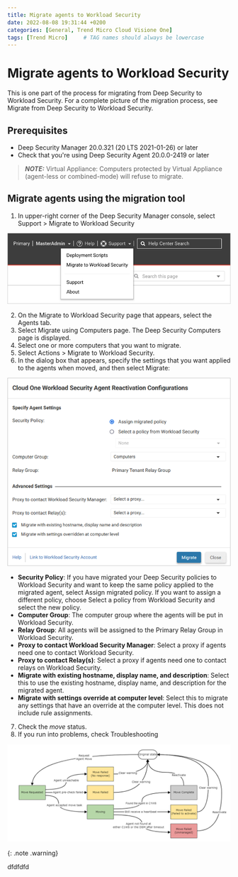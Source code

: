 ```yaml
---
title: Migrate agents to Workload Security
date: 2022-08-08 19:31:44 +0200
categories: [General, Trend Micro Cloud Visione One]
tags: [Trend Micro]     # TAG names should always be lowercase
---
```


# Migrate agents to Workload Security

This is one part of the process for migrating from Deep Security to Workload Security. For a complete picture of the migration process, see Migrate from Deep Security to Workload Security.

## Prerequisites

* Deep Security Manager 20.0.321 (20 LTS 2021-01-26) or later
* Check that you're using Deep Security Agent 20.0.0-2419 or later

> **_NOTE:_** Virtual Appliance: Computers protected by Virtual Appliance (agent-less or combined-mode) will refuse to migrate.

## Migrate agents using the migration tool

1. In upper-right corner of the Deep Security Manager console, select Support > Migrate to Workload Security

![Migration Menu](/assets/migration-menu.png)

2. On the Migrate to Workload Security page that appears, select the Agents tab.
3. Select Migrate using Computers page. The Deep Security Computers page is displayed.
4. Select one or more computers that you want to migrate.
5. Select Actions > Migrate to Workload Security.
6. In the dialog box that appears, specify the settings that you want applied to the agents when moved, and then select Migrate:

![Migration Menu](/assets/migration-set-config.png)

* **Security Policy**: If you have migrated your Deep Security policies to Workload Security and want to keep the same policy applied to the migrated agent, select Assign migrated policy. If you want to assign a different policy, choose Select a policy from Workload Security and select the new policy.
* **Computer Group**: The computer group where the agents will be put in Workload Security.
* **Relay Group**: All agents will be assigned to the Primary Relay Group in Workload Security.
* **Proxy to contact Workload Security Manager**: Select a proxy if agents need one to contact Workload Security.
* **Proxy to contact Relay(s)**: Select a proxy if agents need one to contact relays on Workload Security.
* **Migrate with existing hostname, display name, and description**: Select this to use the existing hostname, display name, and description for the migrated agent.
* **Migrate with settings override at computer level**: Select this to migrate any settings that have an override at the computer level. This does not include rule assignments.

7. Check the *move* status.
8. If you run into problems, check Troubleshooting

![Move Agent Status](/assets/diagram_move_agent_status.png)


{: .note .warning} 


 dfdfdfd 